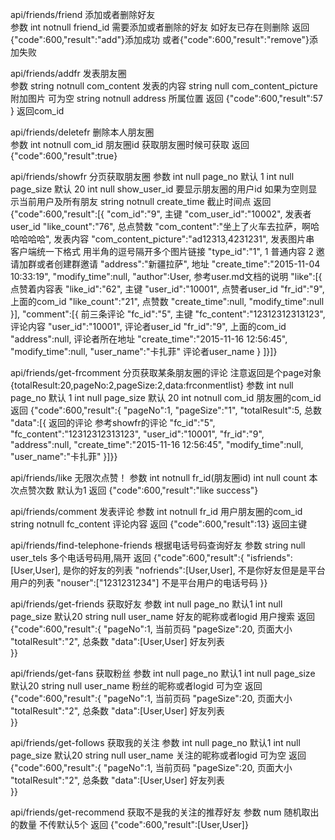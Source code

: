 api/friends/friend  添加或者删除好友   
	参数  int notnull friend_id  需要添加或者删除的好友 如好友已存在则删除
	返回  {"code":600,"result":"add"}添加成功 或者{"code":600,"result":"remove"}添加失败
	
api/friends/addfr 发表朋友圈  
	参数 string notnull com_content  发表的内容
		string null com_content_picture 附加图片 可为空
		string notnull address  所属位置
	返回 {"code":600,"result":57	}  返回com_id  
		
api/friends/deletefr 删除本人朋友圈  
	参数 int notnull com_id  朋友圈id  获取朋友圈时候可获取
	返回	{"code":600,"result":true}
	
api/friends/showfr 分页获取朋友圈 
	参数 int null page_no  默认 1
		int null page_size  默认 20
		int null show_user_id  要显示朋友圈的用户id   如果为空则显示当前用户及所有朋友
		string notnull create_time 截止时间点
	返回 {"code":600,"result":[{
				"com_id":"9",	主键
				"com_user_id":"10002",  发表者user_id
				"like_count":"76",		总点赞数
				"com_content":"坐上了火车去拉萨，啊哈哈哈哈哈",	发表内容
				"com_content_picture":"ad12313,4231231",	 发表图片串  客户端统一下格式 用半角的逗号隔开多个图片链接
				"type_id":"1",	1 普通内容  2 邀请加群或者创建群邀请
				"address":"新疆拉萨",  地址
				"create_time":"2015-11-04 10:33:19",
				"modify_time":null,
				"author":User,		参考user.md文档的说明
				"like":[{	点赞着内容表
					"like_id":"62",	 主键
					"user_id":"10001",  点赞者user_id
					"fr_id":"9",	上面的com_id
					"like_count":"21",	点赞数
					"create_time":null,
					"modify_time":null
				}],
				"comment":[{	前三条评论
					"fc_id":"5",	主键
					"fc_content":"12312312313123",	评论内容
					"user_id":"10001",	评论者user_id
					"fr_id":"9",	上面的com_id
					"address":null,  评论者所在地址
					"create_time":"2015-11-16 12:56:45",
					"modify_time":null,
					"user_name":"卡扎菲"	评论者user_name
				}
			]}]}
		
api/friends/get-frcomment  分页获取某条朋友圈的评论  注意返回是个page对象{totalResult:20,pageNo:2,pageSize:2,data:frconmentlist}
	参数 int null page_no  默认 1
		int null page_size  默认 20
		int notnull com_id  朋友圈的com_id
	返回 {"code":600,"result":{
				"pageNo":1,
				"pageSize":"1",
				"totalResult":5, 总数
				"data":[{	返回的评论  参考showfr的评论
					"fc_id":"5",
					"fc_content":"12312312313123",
					"user_id":"10001",
					"fr_id":"9",
					"address":null,
					"create_time":"2015-11-16 12:56:45",
					"modify_time":null,
					"user_name":"卡扎菲"
				}]}}
		
api/friends/like  无限次点赞！
	参数 int notnull fr_id(朋友圈id)
		int null count 本次点赞次数  默认为1
	返回	{"code":600,"result":"like success"}
	
api/friends/comment 发表评论
	参数 int notnull fr_id 用户朋友圈的com_id
		string notnull fc_content 评论内容
	返回 {"code":600,"result":13} 返回主键
	
api/friends/find-telephone-friends 根据电话号码查询好友
	参数 string null user_tels  多个电话号码用,隔开
	返回 {"code":600,"result":{
				"isfriends":[User,User], 是你的好友的列表
				"nofriends":[User,User], 不是你好友但是是平台用户的列表
				"nouser":["1231231234"]	不是平台用户的电话号码
				}}
				
api/friends/get-friends 获取好友
	参数 int null page_no 默认1
		int null page_size 默认20
		string null user_name 好友的昵称或者logid  用户搜索
	返回 {"code":600,"result":{
			"pageNo":1,	当前页码
			"pageSize":20,	页面大小
			"totalResult":"2", 总条数
			"data":[User,User] 好友列表  
		}}

api/friends/get-fans 获取粉丝
	参数 int null page_no 默认1
		int null page_size 默认20
		string null user_name 粉丝的昵称或者logid  可为空
	返回 {"code":600,"result":{
			"pageNo":1,	当前页码
			"pageSize":20,	页面大小
			"totalResult":"2", 总条数
			"data":[User,User] 好友列表  
		}}

api/friends/get-follows 获取我的关注
	参数 int null page_no 默认1
		int null page_size 默认20
		string null user_name 关注的昵称或者logid 可为空
	返回 {"code":600,"result":{
			"pageNo":1,	当前页码
			"pageSize":20,	页面大小
			"totalResult":"2", 总条数
			"data":[User,User] 好友列表  
		}}
		
api/friends/get-recommend 获取不是我的关注的推荐好友
	参数 num  随机取出的数量  不传默认5个
	返回 {"code":600,"result":[User,User]} 
